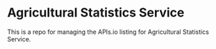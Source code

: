 # Agricultural Statistics Service
This is a repo for managing the APIs.io listing for Agricultural Statistics Service.